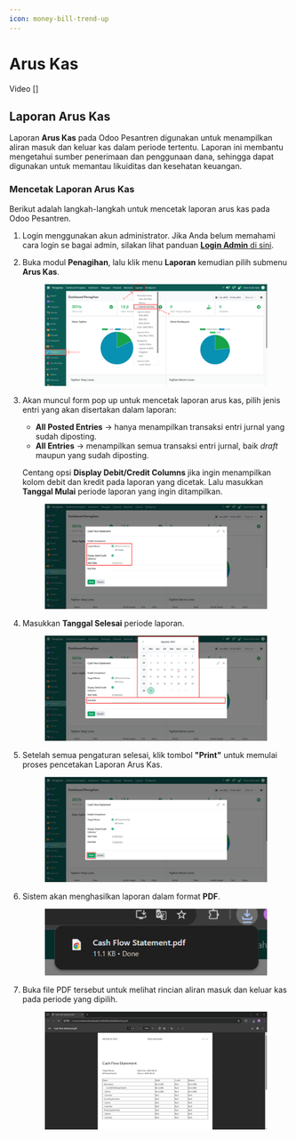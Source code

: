 ```yaml
---
icon: money-bill-trend-up
---
```


# Arus Kas

Video \[]

## Laporan Arus Kas

Laporan **Arus Kas** pada Odoo Pesantren digunakan untuk menampilkan aliran masuk dan keluar kas dalam periode tertentu. Laporan ini membantu mengetahui sumber penerimaan dan penggunaan dana, sehingga dapat digunakan untuk memantau likuiditas dan kesehatan keuangan.

### Mencetak Laporan Arus Kas

Berikut adalah langkah-langkah untuk mencetak laporan arus kas pada Odoo Pesantren.

1. Login menggunakan akun administrator. Jika Anda belum memahami cara login se bagai admin, silakan lihat panduan [**Login Admin** di sini](../../panduan-login/login-admin.md).
2.  Buka modul **Penagihan**, lalu klik menu **Laporan** kemudian pilih submenu **Arus Kas**.

    <figure><img src="../../.gitbook/assets/images-756.png" alt=""><figcaption></figcaption></figure>


3.  Akan muncul form pop up untuk mencetak laporan arus kas, pilih jenis entri yang akan disertakan dalam laporan:

    * **All Posted Entries** → hanya menampilkan transaksi entri jurnal yang sudah diposting.
    * **All Entries** → menampilkan semua transaksi entri jurnal, baik _draft_ maupun yang sudah diposting.

    Centang opsi **Display Debit/Credit Columns** jika ingin menampilkan kolom debit dan kredit pada laporan yang dicetak. Lalu masukkan **Tanggal Mulai** periode laporan yang ingin ditampilkan.

    <figure><img src="../../.gitbook/assets/images-758.png" alt=""><figcaption></figcaption></figure>


4.  Masukkan **Tanggal Selesai** periode laporan.

    <figure><img src="../../.gitbook/assets/images-759.png" alt=""><figcaption></figcaption></figure>


5.  Setelah semua pengaturan selesai, klik tombol **"Print"** untuk memulai proses pencetakan Laporan Arus Kas.

    <figure><img src="../../.gitbook/assets/images-760.png" alt=""><figcaption></figcaption></figure>


6.  Sistem akan menghasilkan laporan dalam format **PDF**.

    <figure><img src="../../.gitbook/assets/images-761.png" alt=""><figcaption></figcaption></figure>


7.  Buka file PDF tersebut untuk melihat rincian aliran masuk dan keluar kas pada periode yang dipilih.

    <figure><img src="../../.gitbook/assets/images-762.png" alt=""><figcaption></figcaption></figure>
